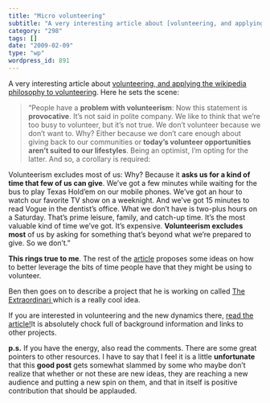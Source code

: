 ```yaml
---
title: "Micro volunteering"
subtitle: "A very interesting article about [volunteering, and applying the wikipedia philosophy to volunteerin..."
category: "298"
tags: []
date: "2009-02-09"
type: "wp"
wordpress_id: 891
---
```

A very interesting article about [volunteering, and applying the wikipedia philosophy to volunteering](http://www.techpresident.com/blog/entry/33677/information_age_volunteerism_open_sourced_crowdsourced). Here he sets the scene:
> “People have a **problem with volunteerism**: Now this statement is **provocative**. It’s not said in polite company. We like to think that we’re too busy to volunteer, but it’s not true. We don’t volunteer because we don’t want to. Why? Either because we don’t care enough about giving back to our communities or **today’s volunteer opportunities aren’t suited to our lifestyles**. Being an optimist, I’m opting for the latter. And so, a corollary is required:

Volunteerism excludes most of us: Why? Because it **asks us for a kind of time that few of us can give**. We’ve got a few minutes while waiting for the bus to play Texas Hold’em on our mobile phones. We’ve got an hour to watch our favorite TV show on a weeknight. And we’ve got 15 minutes to read Vogue in the dentist’s office. What we don’t have is two-plus hours on a Saturday. That’s prime leisure, family, and catch-up time. It’s the most valuable kind of time we’ve got. It’s expensive. **Volunteerism excludes most** of us by asking for something that’s beyond what we’re prepared to give. So we don’t.”

**This rings true to me**. The rest of the [article](http://www.techpresident.com/blog/entry/33677/information_age_volunteerism_open_sourced_crowdsourced) proposes some ideas on how to better leverage the bits of time people have that they might be using to volunteer.

Ben then goes on to describe a project that he is working on called [The Extraordinari ](http://www.theextraordinaries.org/)which is a really cool idea.

If you are interested in volunteering and the new dynamics there, [read the article!](http://www.techpresident.com/blog/entry/33677/information_age_volunteerism_open_sourced_crowdsourced)It is absolutely chock full of background information and links to other projects.

**p.s.** If you have the energy, also read the comments. There are some great pointers to other resources. I have to say that I feel it is a little **unfortunate** that this **good post** gets somewhat slammed by some who maybe don’t realize that whether or not these are new ideas, they are reaching a new audience and putting a new spin on them, and that in itself is positive contribution that should be applauded.